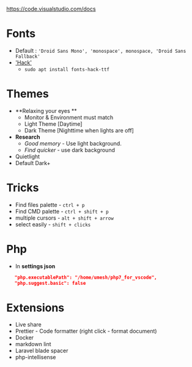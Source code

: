 https://code.visualstudio.com/docs

# Fonts

- Default : `'Droid Sans Mono', 'monospace', monospace, 'Droid Sans Fallback'`
- ['Hack'](https://github.com/source-foundry/Hack)
  - `sudo apt install fonts-hack-ttf`

# Themes

- **Relaxing your eyes **
  - Monitor & Environment must match
  - Light Theme [Daytime]
  - Dark Theme [Nighttime when lights are off]
- **Research**
  - _Good memory_ - Use light background.
  - _Find quicker_ - use dark background
- Quietlight
- Default Dark+

# Tricks

- Find files palette - `ctrl + p`
- Find CMD palette - `ctrl + shift + p`
- multiple cursors - `alt + shift + arrow`
- select easily - `shift + clicks`

# Php

- In **settings json**

```json
   "php.executablePath": "/home/umesh/php7_for_vscode",
   "php.suggest.basic": false
```

# Extensions

- Live share
- Prettier - Code formatter (right click - format document)
- Docker
- markdown lint
- Laravel blade spacer
- php-intellisense
